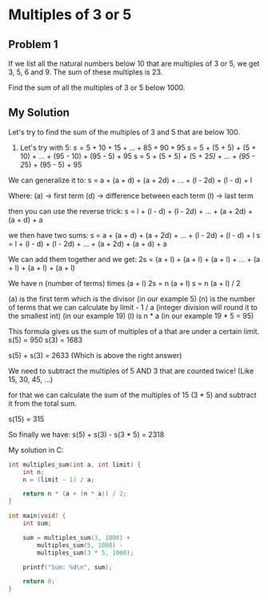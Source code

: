 # Multiples of 3 or 5

## Problem 1
If we list all the natural numbers below 10 that are multiples of 3 or 5,
we get 3, 5, 6 and 9. The sum of these multiples is 23.

Find the sum of all the multiples of 3 or 5 below 1000.

## My Solution
Let's try to find the sum of the multiples of 3 and 5 that are below 100.

1. Let's try with 5:
$s = 5 + 10 + 15 + ... + 85 + 90 + 95$
s = 5 + (5 + 5) + (5 + 10) + ... + (95 - 10) + (95 - 5) + 95
s = 5 + (5 + 5) + (5 + 2*5) + ... + (95 - 2*5) + (95 - 5) + 95

We can generalize it to:
s = a + (a + d) + (a + 2d) + ... + (l - 2d) + (l - d) + l

Where:
(a) -> first term
(d) -> difference between each term
(l) -> last term

then you can use the reverse trick:
s = l + (l - d) + (l - 2d) + ... + (a + 2d) + (a + d) + a

we then have two sums:
s = a + (a + d) + (a + 2d) + ... + (l - 2d) + (l - d) + l
s = l + (l - d) + (l - 2d) + ... + (a + 2d) + (a + d) + a

We can add them together and we get:
2s = (a + l) + (a + l) + (a + l) + ... + (a + l) + (a + l) + (a + l)

We have n (number of terms) times (a + l)
2s = n (a + l)
s = n (a + l) / 2

(a) is the first term which is the divisor (in our example 5)
(n) is the number of terms that we can calculate by limit - 1 / a (integer division will round it to the smallest int) (in our example 19)
(l) is n * a (in our example 19 * 5 = 95)

This formula gives us the sum of multiples of a that are under a certain limit.
s(5) = 950
s(3) = 1683

s(5) + s(3) = 2633 (Which is above the right answer)

We need to subtract the multiples of 5 AND 3 that are counted twice! (Like 15, 30, 45, ...)

for that we can calculate the sum of the multiples of 15 (3 * 5) and subtract it from the total sum.

s(15) = 315

So finally we have:
s(5) + s(3) - s(3 * 5) = 2318

My solution in C:
```C
int multiples_sum(int a, int limit) {
    int n;
    n = (limit - 1) / a;

    return n * (a + (n * a)) / 2;
}

int main(void) {
    int sum;

    sum = multiples_sum(3, 1000) +
        multiples_sum(5, 1000) -
        multiples_sum(3 * 5, 1000);

    printf("Sum: %d\n", sum);

    return 0;
}
```

